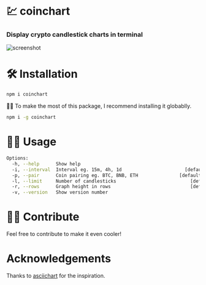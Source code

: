 # 💹 coinchart

### Display crypto candlestick charts in terminal

![screenshot](https://user-images.githubusercontent.com/8098110/118658532-71f44000-b827-11eb-8523-51bb61273fe4.jpg)

# 🛠 Installation

```bash
npm i coinchart
```

💁‍♂️  To make the most of this package, I recommend installing it globablly.

```bash
npm i -g coinchart
```

# 👨‍💻 Usage

```bash
Options:
  -h, --help      Show help
  -i, --interval  Interval eg. 15m, 4h, 1d                       [default: "1h"]
  -p, --pair      Coin pairing eg. BTC, BNB, ETH               [default: "USDT"]
  -l, --limit     Number of candlesticks                           [default: 50]
  -r, --rows      Graph height in rows                             [default: 25]
  -v, --version   Show version number
```

# 🏄‍♂️ Contribute 

Feel free to contribute to make it even cooler! 

# Acknowledgements

Thanks to [asciichart](https://www.npmjs.com/package/asciichart) for the inspiration.
